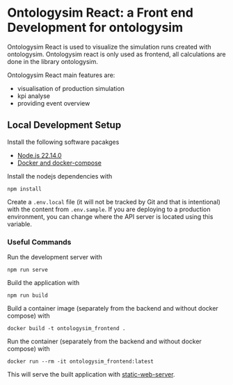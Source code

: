 Ontologysim React: a Front end Development for ontologysim
===========================================================================

Ontologysim React is used to visualize the simulation runs created with ontologysim. Ontologysim react is only used as frontend, all calculations are done in the library ontologysim.

Ontologysim React main features are:

* visualisation of production simulation
* kpi analyse
* providing event overview

## Local Development Setup

Install the following software pacakges

- [Node.js 22.14.0](https://nodejs.org/en/)
- [Docker and docker-compose](https://www.docker.com/products/docker-desktop)

Install the nodejs dependencies with

```console
npm install
```

Create a `.env.local` file (it will not be tracked by Git and that is intentional)
with the content from `.env.sample`. If you are deploying to a production environment,
you can change where the API server is located using this variable.

### Useful Commands

Run the development server with

```console
npm run serve
```

Build the application with

```console
npm run build
```

Build a container image (separately from the backend and without docker compose) with

```console
docker build -t ontologysim_frontend .
```

Run the container (separately from the backend and without docker compose) with

```console
docker run --rm -it ontologysim_frontend:latest
```

This will serve the built application with [static-web-server](https://static-web-server.net/).
